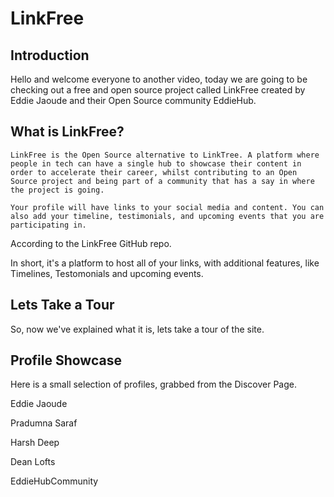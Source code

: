 # LinkFree

## Introduction

Hello and welcome everyone to another video, today we are going to be checking out a free and open source project called LinkFree created by Eddie Jaoude and their Open Source community EddieHub.


## What is LinkFree?

```
LinkFree is the Open Source alternative to LinkTree. A platform where people in tech can have a single hub to showcase their content in order to accelerate their career, whilst contributing to an Open Source project and being part of a community that has a say in where the project is going.

Your profile will have links to your social media and content. You can also add your timeline, testimonials, and upcoming events that you are participating in.
```

According to the LinkFree GitHub repo.

In short, it's a platform to host all of your links, with additional features, like Timelines, Testomonials and upcoming events.

## Lets Take a Tour

So, now we've explained what it is, lets take a tour of the site.


## Profile Showcase

Here is a small selection of profiles, grabbed from the Discover Page.

Eddie Jaoude

Pradumna Saraf

Harsh Deep

Dean Lofts

EddieHubCommunity


